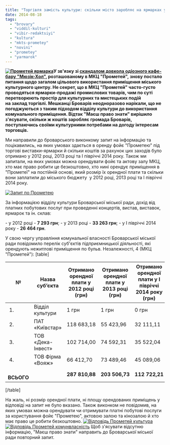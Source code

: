 ```yaml
---
title: "Торгівля замість культури: скільки місто заробляє на ярмарках у МКЦ \"Прометей\""
date: 2014-08-18
tags: 
  - "brovary"
  - "viddil-kulturi"
  - "vibir-redaktsiyi"
  - "kultura"
  - "mkts-prometey"
  - "novini"
  - "prometey"
  - "yarmarok"
---
```


**[![Прометей ярмарка](https://mpz.brovary.org/wp-content/uploads/2014/08/Prometey-yarmarka.jpg)](https://mpz.brovary.org/wp-content/uploads/2014/08/Prometey-yarmarka.jpg)У зв'язку зі [скандалом довкола одіозного кафе-бару "Мюзік-Хол"](https://mpz.brovary.org/sapozhko-obitsyaye-suditisya-z-myuzik-holom-abi-vignati-mazhorskiy-priton-z-mkts-prometey/), розташованому в МКЦ "Прометей", знову постало питання щодо загалом цільового використання приміщення міського культурного центру. Не секрет, що в МКЦ "Прометей" часто-густо проводяться ярмарки-продажі промислових товарів, чим по суті перетворюють простір для культурних та мистецьких подій на заклад торгівлі. Мешканці Броварів неодноразово нарікали, що не погоджуються з таким підходом відділу культури до використання комунального приміщення. Відтак "Маєш право знати" вирішило з'ясувати, скільки ж коштів заробляє громада Броварів, поступаючись своїми культурними потребами на догоду інтересам торговців.**

Ми направили до броварського виконкому запит на інформацію та поцікавились, на яких умовах здається в оренду фойє "Прометею" під торгові виставки-ярмарки й скільки коштів за рахунок цих заходів було отримано у 2012 році, 2013 році та І півріччі 2014 року. Також ми запитали, на яких умовах можна орендувати фойє та актову залу МКЦ, хто має право робити це безкоштовно, хто нині орендує приміщення в "Прометеї" на постійній основі, який розмір їх орендної плати та скільки вони заплатили до міського бюджету  у 2012 році, 2013 році та І півріччі 2014 року.

[![Запит по Прометею](https://mpz.brovary.org/wp-content/uploads/2014/08/Zapit-po-Prometeyu.jpg)](https://mpz.brovary.org/wp-content/uploads/2014/08/Zapit-po-Prometeyu.jpg)

За інформацією відділу культури Броварської міської ради, дохід від платних побутових послуг при проведенні концертів, вистав, виставок, ярмарок та ін. склав:

\- у 2012 році - **7 293 грн**; - у 2013 році - **33 263 грн**; - у І півріччі 2014 року - **26 464 грн**.

У свою чергу управління комунальної власності Броварської міської ради повідомило перелік суб'єктів підприємницької діяльності, які орендують нежитлові приміщення по бульв. Незалежності, 4 (МКЦ "Прометей"): \[table\]

| № | **Назва суб’єкта** | **Отримано орендної плати у 2012 році (грн)** | **Отримано орендної плати у 2013 році (грн)** | **Отримано орендної плати у І півріччі 2014 року (грн)** |
| --- | --- | --- | --- | --- |
|  1. | Відділ культури | 1 грн | 1 грн | 0 грн |
|  2. | ПАТ «Київстар» | 118 683,18 | 55 423,96 | 32 111,11 |
|  3. | ТОВ «Дека-Інвест» | 102 714,00 | 74 592,31 | 35 522,04 |
|  4. | ТОВ Фірма «Вояж» | 66 412,70 | 73 489,46 | 45 089,06 |
|        **ВСЬОГО** |  | **287 810,88** | **203 506,73** | **112 722,21** |

\[/table\]

На жаль, ні розмір орендної плати, ні площу орендованих приміщень у відповіді на запит не було вказано. Також виконком не повідомив, на яких умовах можна орендувати чи отримувати платні побутові послуги за користування фойє "Прометею", актовою залою та кінозалою й хто має право це робити безкоштовно. [![Відповідь Прометей культура](https://mpz.brovary.org/wp-content/uploads/2014/08/Vidpovid-Prometey-kultura.jpg)](https://mpz.brovary.org/wp-content/uploads/2014/08/Vidpovid-Prometey-kultura.jpg)[![Відповідь Прометей комунвласність](https://mpz.brovary.org/wp-content/uploads/2014/08/Vidpovid-Prometey-komunvlasnist.jpg)](https://mpz.brovary.org/wp-content/uploads/2014/08/Vidpovid-Prometey-komunvlasnist.jpg) Щоб з'ясувати відсутню інформацію, "Маєш право знати" направить до Броварської міської ради повторний запит.
